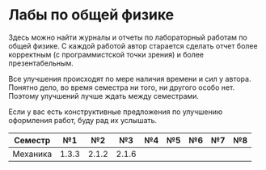 # Лабы по общей физике
Здесь можно найти журналы и отчеты по лабораторный работам по общей физике. С каждой работой автор старается сделать отчет более корректным (с программистской точки зрения) и более презентабельным.

Все улучшения происходят по мере наличия времени и сил у автора. Понятно дело, во время семестра ни того, ни другого особо нет. Поэтому улучшений лучше ждать между семестрами. 

Если у вас есть конструктивные предложения по улучшению оформления работ, буду рад их услышать. 

Семестр | №1  | №2  | №3  | №4 | №5 | №6 | №7 | №8 |
--------|-----|-----|-----|----|----|----|----|----|
Механика|1.3.3|2.1.2|2.1.6
